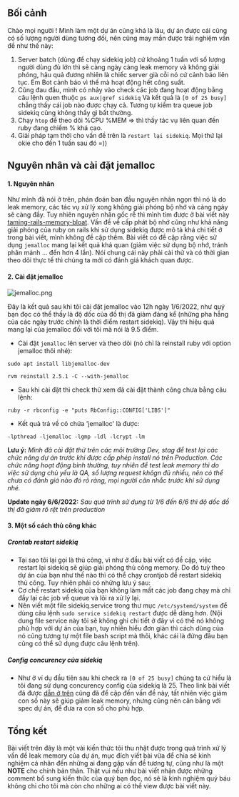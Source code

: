 ## Bối cảnh
    
Chào mọi người ! Mình làm một dự án cũng khá là lâu, dự án được cái cũng có số lượng người dùng tương đối, nên cũng may mắn được trải nghiệm vấn đề như thế này: 
1.  Server batch (dùng để chạy sidekiq job) cứ khoảng 1 tuần với số lượng người dùng đủ lớn thì sẽ càng ngày càng leak memory và không giải phóng, hậu quả đương nhiên là chiếc server già cỗi nó cứ cảnh báo liên tục. Em Bot cảnh báo vì thế mà hoạt động hết công suất. 
2.  Cũng đau đầu, mình có nhảy vào check các job đang hoạt động bằng câu lệnh quen thuộc `ps aux|gref sidekiq`
Và kết quả là `[0 of 25 busy]` chẳng thấy cái job nào được chạy cả. Tương tự kiểm tra queue job sidekiq cũng không thấy gì bất thường.
3.  Chạy `htop` để theo dõi %CPU %MEM => thì thấy tác vụ liên quan đến ruby đang chiếm % khá cao.
4.  Giải pháp tạm thời cho vấn đề trên là `restart lại sidekiq`. Mọi thứ lại okie cho đến 1 tuần sau đó =))

## Nguyên nhân và cài đặt jemalloc

#### 1. Nguyên nhân

Như mình đã nói ở trên, phán đoán ban đầu nguyên nhân ngọn thì nó là do leak memory, các tác vụ xử lý xong không giải phóng bộ nhớ và càng ngày sẽ càng đầy. Tuy nhiên nguyên nhân gốc rễ thì mình tìm được ở bài viết này [taming-rails-memory-bloat](https://www.mikeperham.com/2018/04/25/taming-rails-memory-bloat/). Vấn đề về cấp phát bộ nhớ cũng như khả năng giải phóng của ruby on rails khi sử dụng sidekiq được mô tả khá chi tiết ở trong bài viết, mình không đề cập thêm. Bài viết có đề cập rằng việc sử dụng `jemalloc` mang lại kết quả khả quan (giảm việc sử dụng bộ nhớ, tránh phân mảnh ... đến hơn 4 lần). Nói chung cái này phải cài thử và có thời gian theo dõi thực tế thì chúng ta mới có đánh giá khách quan được.

#### 2. Cài đặt jemalloc
![jemalloc.png](https://images.viblo.asia/9c5642dc-a4df-497b-8e5f-9bf26fe8957e.png)

Đây là kết quả sau khi tôi cài đặt jemalloc vào 12h ngày 1/6/2022, như quý bạn đọc có thể thấy là độ dốc của đồ thị đã giảm đáng kể (những pha hẫng của các ngày trước chính là thời điểm restart sidekiq). Vậy thì hiệu quả mang lại của jemalloc đối với tôi mà nói là 9.5 điểm.

* Cài đặt `jemalloc` lên server và theo dõi (nó chỉ là reinstall ruby với option jemalloc thôi nhé):

`
sudo apt install libjemalloc-dev
`

`
rvm reinstall 2.5.1 -C --with-jemalloc
`

* Sau khi cài đặt thì check thử xem đã cài đặt thành công chưa bằng câu lệnh:

`
ruby -r rbconfig -e "puts RbConfig::CONFIG['LIBS']"
`

* Kết quả trả về có chứa 'jemalloc' là được:

`
-lpthread -ljemalloc -lgmp -ldl -lcrypt -lm
`

**Lưu ý:** *Mình đã cài đặt thử trên các môi trường Dev, stag để test lại các chức năng dự án trước khi được cấp phép install nó trên Production. Các chức năng hoạt động bình thường, tuy nhiên để test leak memory thì do việc sử dụng chủ yếu là QA, số lượng request khôgn đủ nhiều, nên có thể chưa có đánh giá nào đó rõ ràng, mọi người cân nhắc trước khi sử dụng nhé.*

**Update ngày 6/6/2022:** *Sau quá trình sử dụng từ 1/6 đến 6/6 thì độ dốc đồ thị đã giảm rõ rệt trên production* 

#### 3. Một số cách thủ công khác

##### Crontab restart sidekiq

* Tại sao tôi lại gọi là thủ công, vì như ở đầu bài viết có đề cập, việc restart lại sidekiq sẽ giúp giải phóng thủ công memory. Do đó tuỳ theo dự án của bạn như thế nào thì có thể chạy crontjob để restart sidekiq thủ công. Tuy nhiên phải có những lưu ý sau:
* Cơ chế restart sidekiq của bạn không làm mất các job đang chạy mà chỉ đẩy lại các job về queue và lôi ra xử lý lại.
* Nên viết một file sidekiq.service trong thư mục `/etc/systemd/system` để dùng câu lệnh `sudo service sidekiq restart` được dễ dàng hơn. (Nội dung file service này tôi sẽ không ghi chi tiết ở đây vì có thể nó không phù hợp với dự án của bạn, tuy nhiên hiểu đơn giản thì cách dùng của nó cũng tương tự một file bash script mà thôi, khác cái là đứng đâu bạn cũng có thể sử dụng được câu lệnh trên).

##### Config concurency của sidekiq

* Như ở ví dụ đầu tiên sau khi check ra  `[0 of 25 busy]` chúng ta cứ hiểu là tôi đang sử dụng concurency config của sidekiq là 25. Theo link bài viết đã được [dẫn ở trên](https://www.mikeperham.com/2018/04/25/taming-rails-memory-bloat/) cũng đã để cập đến vấn đề này, tất nhiên việc giảm con số này sẽ giúp giảm leak memory, nhưng cũng nên cân bằng với spec dự án, để đưa ra con số cho phù hợp.

## Tổng kết

Bài viết trên đây là một vài kiến thức tôi thu nhặt được trong quá trình xử lý vấn đề leak memory của dự án, mục đích viết bài vừa để chia sẻ kinh nghiệm cá nhân đến những ai đang gặp vấn đề tương tự, cũng như là một **NOTE** cho chính bản thân. Thật vui nếu như bài viết nhận được những comment bổ sung kiến thức của quý bạn đọc, nó sẽ là kinh nghiệm quý báu không chỉ cho tôi mà còn cho những ai có thể view được bài viết này.